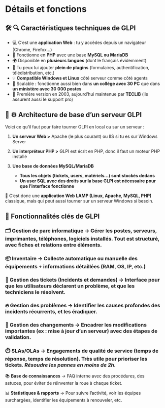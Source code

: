 # Détails et fonctions

## 🛠️ **🔍 Caractéristiques techniques de GLPI**

- 💻 C’est une **application Web** : tu y accèdes depuis un navigateur (Chrome, Firefox…)
- 🧠 Fonctionne en **PHP** avec une base **MySQL ou MariaDB**
- 🌍 Disponible en **plusieurs langues** (dont le français évidemment)
- 🔌 Tu peux lui ajouter **plein de plugins** (formulaires, authentification, télédistribution, etc.)
- 💡 **Compatible Windows et Linux** côté serveur comme côté agents
- 🔄 Scalable : fonctionne aussi bien dans **un collège avec 30 PC** que dans **un ministère avec 30 000 postes**
- 🚀 Première version en 2003, aujourd’hui maintenue par **TECLIB** (ils assurent aussi le support pro)



## 🧱 **⚙️ Architecture de base d’un serveur GLPI**

Voici ce qu’il faut pour faire tourner GLPI en local ou sur un serveur :

1.  **Un serveur Web >** Apache (le plus courant) ou IIS si tu es sur Windows Server
2.  **Un interpréteur PHP >** GLPI est écrit en PHP, donc il faut un moteur PHP installé
3.  **Une base de données MySQL/MariaDB**

    - **Tous les objets (tickets, users, matériels…) sont stockés dedans**
    - **Un user SQL avec des droits sur la base GLPI est nécessaire pour que l’interface fonctionne**

🎯 C’est donc une **application Web LAMP (Linux, Apache, MySQL, PHP)** classique, mais qui peut aussi tourner sur un serveur Windows si besoin.



## 🎯 **Fonctionnalités clés de GLPI**

### 🗂️ **Gestion de parc informatique** → Gérer les postes, serveurs, imprimantes, téléphones, logiciels installés. Tout est structuré, avec fiches et relations entre éléments.



### 📦 **Inventaire** → Collecte automatique ou manuelle des équipements + informations détaillées (RAM, OS, IP, etc.)



### 🎫 **Gestion des tickets** (Incidents et demandes) → Interface pour que les utilisateurs déclarent un problème, et que les techniciens le résolvent.



### 🔥 **Gestion des problèmes** → Identifier les causes profondes des incidents récurrents, et les éradiquer.



### 🔄 **Gestion des changements** → Encadrer les modifications importantes (ex : mise à jour d’un serveur) avec des étapes de validation.



### ⏱️ **SLAs/OLAs** → Engagements de qualité de service (temps de réponse, temps de résolution). Très utile pour prioriser les tickets. *Résoudre les pannes en moins de 2h.*



📚 **Base de connaissances** → FAQ interne avec des procédures, des astuces, pour éviter de réinventer la roue à chaque ticket.



📊 **Statistiques & rapports** → Pour suivre l’activité, voir les équipes surchargées, identifier les équipements à renouveler, etc.

